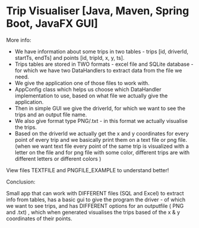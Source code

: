 # Trip Visualiser [Java, Maven, Spring Boot, JavaFX GUI]

More info:

* We have information about some trips in two tables - trips [id, driverId, startTs, endTs] and
  points [id, tripId, x, y, ts].
* Trips tables are stored in TWO formats - excel file and SQLite database -  for which we have
  two DataHandlers to extract data from the file we need.
* We give the application one of those files to work with.
* AppConfig class which helps us choose which DataHandler implementation to use, based on
  what file we actually give the application.
* Then in simple GUI we give the driverId, for which we want to see the trips and an output file name.
* We also give format type PNG/.txt - in this format we actually visualise the trips.
* Based on the driverId we actually get the x and y coordinates for every point of every trip and
  we basically print them on a text file or png file. (when we want text file every point of the same trip
  is visualized with a letter on the file and for png file with some color, different trips are with different
  letters or different colors )

View files TEXTFILE and PNGFILE_EXAMPLE to understand better!

Conclusion:

Small app that can work with DIFFERENT files (SQL and Excel) to extract info from tables,
has a basic gui to give the program the driver - of which we want to see trips, 
and has DIFFERENT options for an outputfile ( PNG and .txt) , which when generated 
visualises the trips based of the x & y coordinates of their points.
